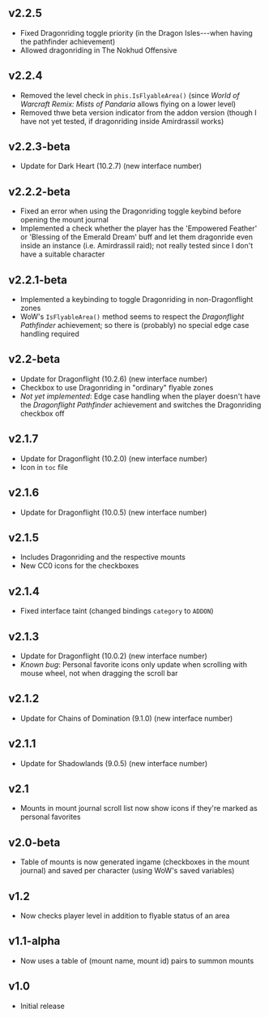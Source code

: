 ## v2.2.5
- Fixed Dragonriding toggle priority (in the Dragon Isles---when having the pathfinder achievement)
- Allowed dragonriding in The Nokhud Offensive

## v2.2.4
- Removed the level check in `phis.IsFlyableArea()` (since *World of Warcraft Remix: Mists of Pandaria* allows flying on a lower level)
- Removed thwe beta version indicator from the addon version (though I have not yet tested, if dragonriding inside Amirdrassil works)

## v2.2.3-beta
- Update for Dark Heart (10.2.7) (new interface number)

## v2.2.2-beta
- Fixed an error when using the Dragonriding toggle keybind before opening the mount journal
- Implemented a check whether the player has the 'Empowered Feather' or 'Blessing of the Emerald Dream' buff and let them dragonride even inside an instance (i.e. Amirdrassil raid); not really tested since I don't have a suitable character

## v2.2.1-beta
- Implemented a keybinding to toggle Dragonriding in non-Dragonflight zones
- WoW's `IsFlyableArea()` method seems to respect the *Dragonflight Pathfinder* achievement; so there is (probably) no special edge case handling required

## v2.2-beta
- Update for Dragonflight (10.2.6) (new interface number)
- Checkbox to use Dragonriding in "ordinary" flyable zones
- *Not yet implemented*: Edge case handling when the player doesn't have the *Dragonflight Pathfinder* achievement and switches the Dragonriding checkbox off

## v2.1.7
- Update for Dragonflight (10.2.0) (new interface number)
- Icon in `toc` file

## v2.1.6
- Update for Dragonflight (10.0.5) (new interface number)

## v2.1.5
- Includes Dragonriding and the respective mounts
- New CC0 icons for the checkboxes

## v2.1.4
- Fixed interface taint (changed bindings `category` to `ADDON`)

## v2.1.3
- Update for Dragonflight (10.0.2) (new interface number)
- *Known bug*: Personal favorite icons only update when scrolling with mouse wheel, not when dragging the scroll bar

## v2.1.2
- Update for Chains of Domination (9.1.0) (new interface number)

## v2.1.1
- Update for Shadowlands (9.0.5) (new interface number)

## v2.1
- Mounts in mount journal scroll list now show icons if they're marked as personal favorites

## v2.0-beta
- Table of mounts is now generated ingame (checkboxes in the mount journal) and saved per character (using WoW's saved variables)

## v1.2
- Now checks player level in addition to flyable status of an area

## v1.1-alpha
- Now uses a table of (mount name, mount id) pairs to summon mounts

## v1.0
- Initial release